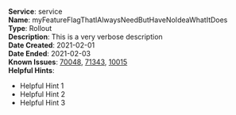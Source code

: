 **Service**: service<br/>
**Name**: myFeatureFlagThatIAlwaysNeedButHaveNoIdeaWhatItDoes<br/>
**Type**: Rollout<br/>
**Description**: This is a very verbose description<br/>
**Date Created**: 2021-02-01<br/>
**Date Ended**: 2021-02-03<br/>
**Known Issues**: 
[70048](https:&#x2F;&#x2F;fivetran.height.app&#x2F;T-70048), 
[71343](https:&#x2F;&#x2F;fivetran.height.app&#x2F;T-71343), 
[10015](https:&#x2F;&#x2F;fivetran.height.app&#x2F;T-10015)<br/>
**Helpful Hints**: 
* Helpful Hint 1 
* Helpful Hint 2 
* Helpful Hint 3<br/>